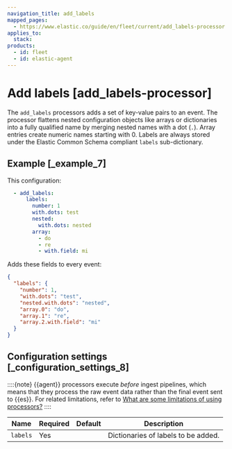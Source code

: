 ```yaml
---
navigation_title: add_labels
mapped_pages:
  - https://www.elastic.co/guide/en/fleet/current/add_labels-processor.html
applies_to:
  stack:
products:
  - id: fleet
  - id: elastic-agent
---
```


# Add labels [add_labels-processor]


The `add_labels` processors adds a set of key-value pairs to an event. The processor flattens nested configuration objects like arrays or dictionaries into a fully qualified name by merging nested names with a dot (`.`). Array entries create numeric names starting with 0. Labels are always stored under the Elastic Common Schema compliant `labels` sub-dictionary.


## Example [_example_7]

This configuration:

```yaml
  - add_labels:
      labels:
        number: 1
        with.dots: test
        nested:
          with.dots: nested
        array:
          - do
          - re
          - with.field: mi
```

Adds these fields to every event:

```json
{
  "labels": {
    "number": 1,
    "with.dots": "test",
    "nested.with.dots": "nested",
    "array.0": "do",
    "array.1": "re",
    "array.2.with.field": "mi"
  }
}
```


## Configuration settings [_configuration_settings_8]

::::{note}
{{agent}} processors execute *before* ingest pipelines, which means that they process the raw event data rather than the final event sent to {{es}}. For related limitations, refer to [What are some limitations of using processors?](/reference/fleet/agent-processors.md#limitations)
::::


| Name | Required | Default | Description |
| --- | --- | --- | --- |
| `labels` | Yes |  | Dictionaries of labels to be added. |

